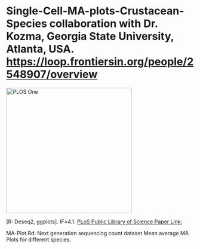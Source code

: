 # Single-Cell-MA-plots-Crustacean-Species collaboration with Dr. Kozma, Georgia State University, Atlanta, USA. https://loop.frontiersin.org/people/2548907/overview
<img width="336" alt="PLOS One" src="https://github.com/spawar2/Single-Cell-MA-plots-Crustacean-Species/assets/25118302/355cb361-4aa0-4e7c-8f45-ea0cefcb540d">

[R: Deseq2, ggplots]. IF=4.1.
[PLoS Public Library of Science Paper Link:](https://journals.plos.org/plosone/article?id=10.1371/journal.pone.0252066)

MA-Plot.Rd: Next generation sequencing count dataset Mean average MA Plots for different species.
